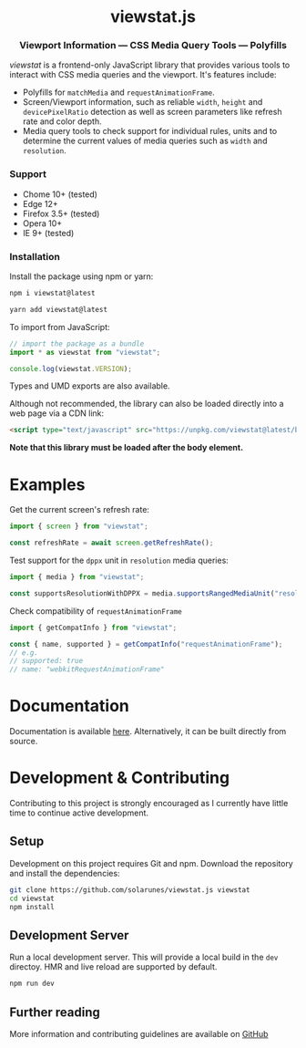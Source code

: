 <h1 align=center>viewstat.js</h1>
<h3 align=center>Viewport Information &#8212; CSS Media Query Tools &#8212; Polyfills</h3>

*viewstat* is a frontend-only JavaScript library that provides various tools to interact with CSS media queries and the viewport.
It's features include:

- Polyfills for <code>matchMedia</code> and <code>requestAnimationFrame</code>.
- Screen/Viewport information, such as reliable <code>width</code>, <code>height</code> and <code>devicePixelRatio</code> detection as well as screen parameters like refresh rate and color depth.
- Media query tools to check support for individual rules, units and to determine the current values of media queries such as <code>width</code> and <code>resolution</code>.

### Support

- Chome 10+ (tested)
- Edge 12+
- Firefox 3.5+ (tested)
- Opera 10+
- IE 9+ (tested)

### Installation

Install the package using npm or yarn:

```sh
npm i viewstat@latest
```

```sh
yarn add viewstat@latest
```

To import from JavaScript:
```js
// import the package as a bundle
import * as viewstat from "viewstat";

console.log(viewstat.VERSION);
```

Types and UMD exports are also available.

Although not recommended, the library can also be loaded directly into a web page via a CDN link:

```html
<script type="text/javascript" src="https://unpkg.com/viewstat@latest/build/viewstat.umd.min.cjs" defer></script>
```
**Note that this library must be loaded after the body element.**

# Examples

Get the current screen's refresh rate:
```js
import { screen } from "viewstat";

const refreshRate = await screen.getRefreshRate();
```

Test support for the <code>dppx</code> unit in <code>resolution</code> media queries:
```js
import { media } from "viewstat";

const supportsResolutionWithDPPX = media.supportsRangedMediaUnit("resolution", "dppx");
```

Check compatibility of <code>requestAnimationFrame</code>
```js
import { getCompatInfo } from "viewstat";

const { name, supported } = getCompatInfo("requestAnimationFrame");
// e.g.
// supported: true
// name: "webkitRequestAnimationFrame"
```


# Documentation

Documentation is available [here](https://solarunes.github.io/projects/viewstat).
Alternatively, it can be built directly from source.



# Development & Contributing

Contributing to this project is strongly encouraged as I currently have little time to continue active development.

## Setup
Development on this project requires Git and npm.
Download the repository and install the dependencies:
```sh
git clone https://github.com/solarunes/viewstat.js viewstat
cd viewstat
npm install
```

## Development Server
Run a local development server. This will provide a local build in the <code>dev</code> directoy. HMR and live reload are supported by default.
```sh
npm run dev
```

## Further reading
More information and contributing guidelines are available on [GitHub](https://github.com/solarunes/viewstat)
